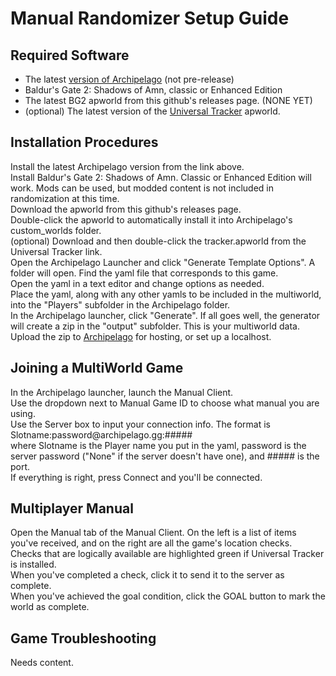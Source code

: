 # Manual Randomizer Setup Guide

## Required Software

- The latest [version of Archipelago](https://github.com/ArchipelagoMW/Archipelago/releases) (not pre-release)
- Baldur's Gate 2: Shadows of Amn, classic or Enhanced Edition
- The latest BG2 apworld from this github's releases page. (NONE YET)
- (optional) The latest version of the [Universal Tracker](https://github.com/FarisTheAncient/Archipelago/releases) apworld.

## Installation Procedures

Install the latest Archipelago version from the link above. <br/>
Install Baldur's Gate 2: Shadows of Amn. Classic or Enhanced Edition will work. Mods can be used, but modded content is not included in randomization at this time.<br/>
Download the apworld from this github's releases page.<br/>
Double-click the apworld to automatically install it into Archipelago's custom_worlds folder.<br/>
(optional) Download and then double-click the tracker.apworld from the Universal Tracker link.<br/>
Open the Archipelago Launcher and click "Generate Template Options". A folder will open. Find the yaml file that corresponds to this game.<br/>
Open the yaml in a text editor and change options as needed.<br/>
Place the yaml, along with any other yamls to be included in the multiworld, into the "Players" subfolder in the Archipelago folder.<br/>
In the Archipelago launcher, click "Generate". If all goes well, the generator will create a zip in the "output" subfolder. This is your multiworld data.<br/>
Upload the zip to [Archipelago](https://archipelago.gg/uploads) for hosting, or set up a localhost.

## Joining a MultiWorld Game

In the Archipelago launcher, launch the Manual Client.<br/>
Use the dropdown next to Manual Game ID to choose what manual you are using.<br/>
Use the Server box to input your connection info. The format is Slotname:<span>password</span>@archipelago.gg:#####<br/>
where Slotname is the Player name you put in the yaml, password is the server password ("None" if the server doesn't have one), and ##### is the port. <br/>
If everything is right, press Connect and you'll be connected.

## Multiplayer Manual

Open the Manual tab of the Manual Client. On the left is a list of items you've received, and on the right are all the game's location checks.<br/>
Checks that are logically available are highlighted green if Universal Tracker is installed.<br/>
When you've completed a check, click it to send it to the server as complete.<br/>
When you've achieved the goal condition, click the GOAL button to mark the world as complete.

## Game Troubleshooting

Needs content.